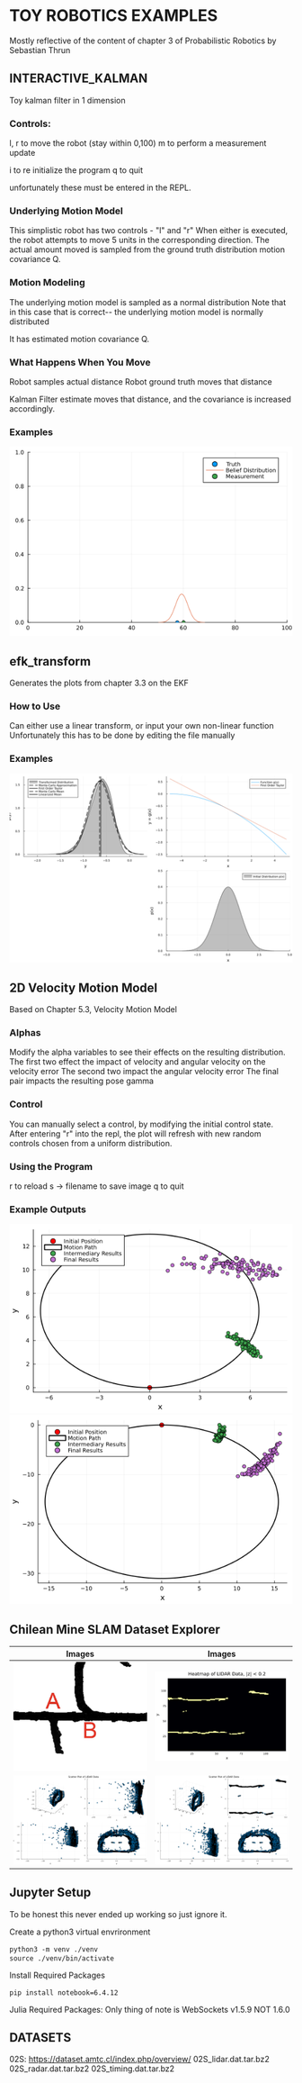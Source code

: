 # TOY ROBOTICS EXAMPLES
Mostly reflective of the content of chapter 3 of Probabilistic Robotics by Sebastian Thrun

## INTERACTIVE_KALMAN
Toy kalman filter in 1 dimension

### Controls:
l, r to move the robot (stay within 0,100)
m to perform a measurement update

i to re initialize the program
q to quit

unfortunately these must be entered in the REPL.

### Underlying Motion Model
This simplistic robot has two controls - "l" and "r"
When either is executed, the robot attempts to move 5 units in the corresponding direction.
The actual amount moved is sampled from the ground truth distribution motion covariance Q.

### Motion Modeling
The underlying motion model is sampled as a normal distribution
Note that in this case that is correct-- the underlying motion model is normally distributed

It has estimated motion covariance Q.

### What Happens When You Move
Robot samples actual distance
Robot ground truth moves that distance

Kalman Filter estimate moves that distance, and the covariance is increased accordingly.

### Examples
<img src="sample_images/interactive_sample.png">

## efk_transform
Generates the plots from chapter 3.3 on the EKF

### How to Use
Can either use a linear transform, or input your own non-linear function
Unfortunately this has to be done by editing the file manually

### Examples
<img src="sample_images/ekf_quadratic_transform.png">


## 2D Velocity Motion Model
Based on Chapter 5.3, Velocity Motion Model

### Alphas
Modify the alpha variables to see their effects on the resulting distribution.
The first two effect the impact of velocity and angular velocity on the velocity error
The second two impact the angular velocity error
The final pair impacts the resulting pose gamma

### Control
You can manually select a control, by modifying the initial control state.
After entering "r" into the repl, the plot will refresh with new random controls chosen from a uniform distribution.

### Using the Program
r to reload
s -> filename to save image
q to quit

### Example Outputs
<img src="sample_images/2d_velocity_sample.png">
<img src="sample_images/velocity_sample_two.png">


## Chilean Mine SLAM Dataset Explorer

| Images | Images |
| --- | --- |
| <img src="sample_images/02S_map_slice.png"> | <img src="sample_images/level_lidar_heatmap.png"> |
| <img src="sample_images/lidar_scatter_plot.png"> | <img src="sample_images/lidar_sliced.png"> | 


## Jupyter Setup
To be honest this never ended up working so just ignore it.

Create a python3 virtual envrironment
```
python3 -m venv ./venv
source ./venv/bin/activate
```

Install Required Packages
```
pip install notebook=6.4.12
```

Julia Required Packages:
Only thing of note is WebSockets v1.5.9 NOT 1.6.0


## DATASETS

02S: https://dataset.amtc.cl/index.php/overview/
02S_lidar.dat.tar.bz2
02S_radar.dat.tar.bz2
02S_timing.dat.tar.bz2